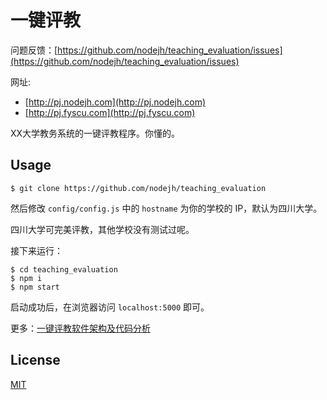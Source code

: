 # 一键评教

问题反馈：[https://github.com/nodejh/teaching_evaluation/issues](https://github.com/nodejh/teaching_evaluation/issues)

网址: 
  - [http://pj.nodejh.com](http://pj.nodejh.com)
  - [http://pj.fyscu.com](http://pj.fyscu.com)
  
XX大学教务系统的一键评教程序。你懂的。

## Usage

```
$ git clone https://github.com/nodejh/teaching_evaluation
```

然后修改 `config/config.js` 中的 `hostname` 为你的学校的 IP，默认为四川大学。

四川大学可完美评教，其他学校没有测试过呢。

接下来运行：

```
$ cd teaching_evaluation
$ npm i
$ npm start
```

启动成功后，在浏览器访问 `localhost:5000` 即可。


更多：[一键评教软件架构及代码分析](https://zhuanlan.zhihu.com/p/24651022)

## License

[MIT](https://github.com/nodejh/teaching_evaluation/blob/master/LICENSE.md)
